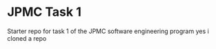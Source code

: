 # JPMC Task 1
Starter repo for task 1 of the JPMC software engineering program
yes i cloned a repo

